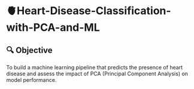 # 🫀Heart-Disease-Classification-with-PCA-and-ML
## 🔍 Objective

To build a machine learning pipeline that predicts the presence of heart disease and assess the impact of PCA (Principal Component Analysis) on model performance.
